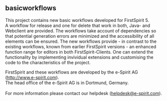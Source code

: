 basicworkflows
--------------
This project contains new basic workflows developed for FirstSpirit 5.<br/>
A workflow for release and one for delete that work in both, Java- and Webclient are provided.
The workflows take account of dependencies so that potential generation errors are minimized and the accessibility of all elements can be ensured. The new workflows provide - in contrast to the existing workflows, known from earlier FirstSpirit versions - an enhanced function range for editors in both FirstSpirit-Clients. One can extend the functionality by implementing invividual extensions and customising the code to the characteristics of the project.


FirstSpirit and these workflows are developed by the e-Spirit AG (http://www.e-spirit.com).</br> 
The head office of the e-Spirit AG is in Dortmund, Germany.</br></br>
For more information please contact our helpdesk (helpdesk@e-spirit.com).